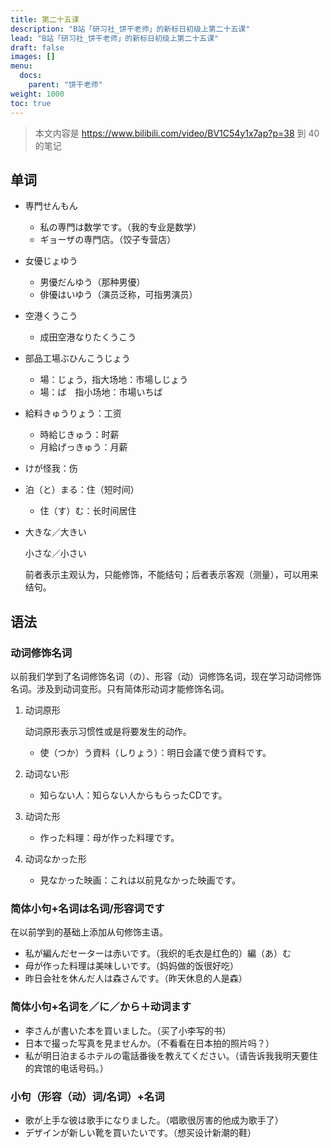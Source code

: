 ```yaml
---
title: 第二十五课
description: "B站「研习社_饼干老师」的新标日初级上第二十五课"
lead: "B站「研习社_饼干老师」的新标日初级上第二十五课"
draft: false
images: []
menu:
  docs:
    parent: "饼干老师"
weight: 1000
toc: true
---
```


> 本文内容是 https://www.bilibili.com/video/BV1C54y1x7ap?p=38 到 40 的笔记

## 单词

- 専門せんもん

  - 私の専門は数学です。（我的专业是数学）
  - ギョーザの専門店。（饺子专营店）

- 女優じょゆう

  - 男優だんゆう（那种男優）
  - 俳優はいゆう（演员泛称，可指男演员）

- 空港くうこう

  - 成田空港なりたくうこう

- 部品工場ぶひんこうじょう

  - 場：じょう，指大场地：市場しじょう
  - 場：ば　指小场地：市場いちば

- 給料きゅうりょう：工资

  - 時給じきゅう：时薪
  - 月給げっきゅう：月薪

- けが怪我：伤

- 泊（と）まる：住（短时间）

  - 住（す）む：长时间居住

- 大きな／大きい

  小さな／小さい

  前者表示主观认为，只能修饰，不能结句；后者表示客观（测量），可以用来结句。

## 语法

### 动词修饰名词

以前我们学到了名词修饰名词（の）、形容（动）词修饰名词，现在学习动词修饰名词。涉及到动词变形。只有简体形动词才能修饰名词。

1. 动词原形

    动词原形表示习惯性或是将要发生的动作。

    - 使（つか）う資料（しりょう）：明日会議で使う資料です。

2. 动词ない形
   - 知らない人：知らない人からもらったCDです。
3. 动词た形
   - 作った料理：母が作った料理です。
4. 动词なかった形
   - 見なかった映画：これは以前見なかった映画です。

### 简体小句+名词は名词/形容词です

在以前学到的基础上添加从句修饰主语。

- 私が編んだセーターは赤いです。（我织的毛衣是红色的）編（あ）む
- 母が作った料理は美味しいです。（妈妈做的饭很好吃）
- 昨日会社を休んだ人は森さんです。（昨天休息的人是森）

### 简体小句+名词を／に／から＋动词ます

- 李さんが書いた本を買いました。（买了小李写的书）
- 日本で撮った写真を見ませんか。（不看看在日本拍的照片吗？）
-  私が明日泊まるホテルの電話番後を教えてください。（请告诉我我明天要住的宾馆的电话号码。）

### 小句（形容（动）词/名词）+名词

- 歌が上手な彼は歌手になりました。（唱歌很厉害的他成为歌手了）
- デザインが新しい靴を買いたいです。（想买设计新潮的鞋）

